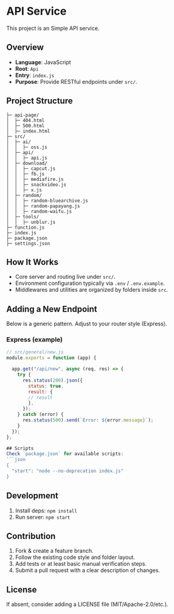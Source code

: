 # API Service

This project is an Simple API service.

## Overview
- **Language**: JavaScript
- **Root**: `Api`
- **Entry**: `index.js`
- **Purpose**: Provide RESTful endpoints under `src/`.

## Project Structure
```
├─ api-page/
│  ├─ 404.html
│  ├─ 500.html
│  ├─ index.html
├─ src/
│  ├─ ai/
│  │  ├─ oss.js
│  ├─ api/
│  │  ├─ api.js
│  ├─ download/
│  │  ├─ capcut.js
│  │  ├─ fb.js
│  │  ├─ mediafire.js
│  │  ├─ snackvideo.js
│  │  ├─ x.js
│  ├─ random/
│  │  ├─ random-bluearchive.js
│  │  ├─ random-papayang.js
│  │  ├─ random-waifu.js
│  ├─ tools/
│  │  ├─ unblur.js
├─ function.js
├─ index.js
├─ package.json
├─ settings.json
```

## How It Works
- Core server and routing live under `src/`.
- Environment configuration typically via `.env` / `.env.example`.
- Middlewares and utilities are organized by folders inside `src`.

## Adding a New Endpoint
Below is a generic pattern. Adjust to your router style (Express).

### Express (example)
```js
// src/general/new.js
module.exports = function (app) {

  app.get("/api/new", async (req, res) => {
    try {
      res.status(200).json({
        status: true,
        result: {
        // result
        },
      });
    } catch (error) {
      res.status(500).send(`Error: ${error.message}`);
    }
  });
};

## Scripts
Check `package.json` for available scripts:
```json
{
  "start": "node --no-deprecation index.js"
}
```

## Development
1. Install deps: `npm install`
2. Run server: `npm start`

## Contribution
1. Fork & create a feature branch.
2. Follow the existing code style and folder layout.
3. Add tests or at least basic manual verification steps.
4. Submit a pull request with a clear description of changes.

## License
If absent, consider adding a LICENSE file (MIT/Apache-2.0/etc.).
